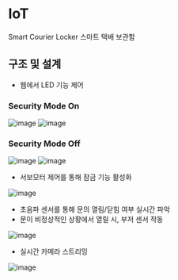 # IoT
 Smart Courier Locker
 스마트 택배 보관함
 
 
 ## 구조 및 설계
 * 웹에서 LED 기능 제어
 
 ### Security Mode On
 
 ![image](https://user-images.githubusercontent.com/53864655/71709986-69bb8080-2e3d-11ea-9391-dbfe05c11583.png)
 ![image](https://user-images.githubusercontent.com/53864655/71709992-717b2500-2e3d-11ea-9b65-07c8f153d5ba.png)
 
 
 ### Security Mode Off
 
 ![image](https://user-images.githubusercontent.com/53864655/71710004-7b048d00-2e3d-11ea-885c-c46942a0a80e.png)
 ![image](https://user-images.githubusercontent.com/53864655/71710006-80fa6e00-2e3d-11ea-8717-32c916125ad8.png)
 
 
 
 
 * 서보모터 제어를 통해 잠금 기능 활성화
 
 ![image](https://user-images.githubusercontent.com/53864655/71710021-8ce63000-2e3d-11ea-8184-c70838caf7c4.png)
 
 
 
 
 * 초음파 센서를 통해 문의 열림/닫힘 여부 실시간 파악
  * 문이 비정상적인 상황에서 열릴 시, 부저 센서 작동
 
 ![image](https://user-images.githubusercontent.com/53864655/71710032-95d70180-2e3d-11ea-82ee-91d5e23ef834.png)
 
 
 
 
 * 실시간 카메라 스트리밍
 
 ![image](https://user-images.githubusercontent.com/53864655/71710042-9e2f3c80-2e3d-11ea-85db-a02d015f21fd.png)
